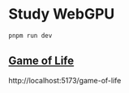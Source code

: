 # Study WebGPU

```bash
pnpm run dev
```

## [Game of Life](https://codelabs.developers.google.com/your-first-webgpu-app#0)

http://localhost:5173/game-of-life


